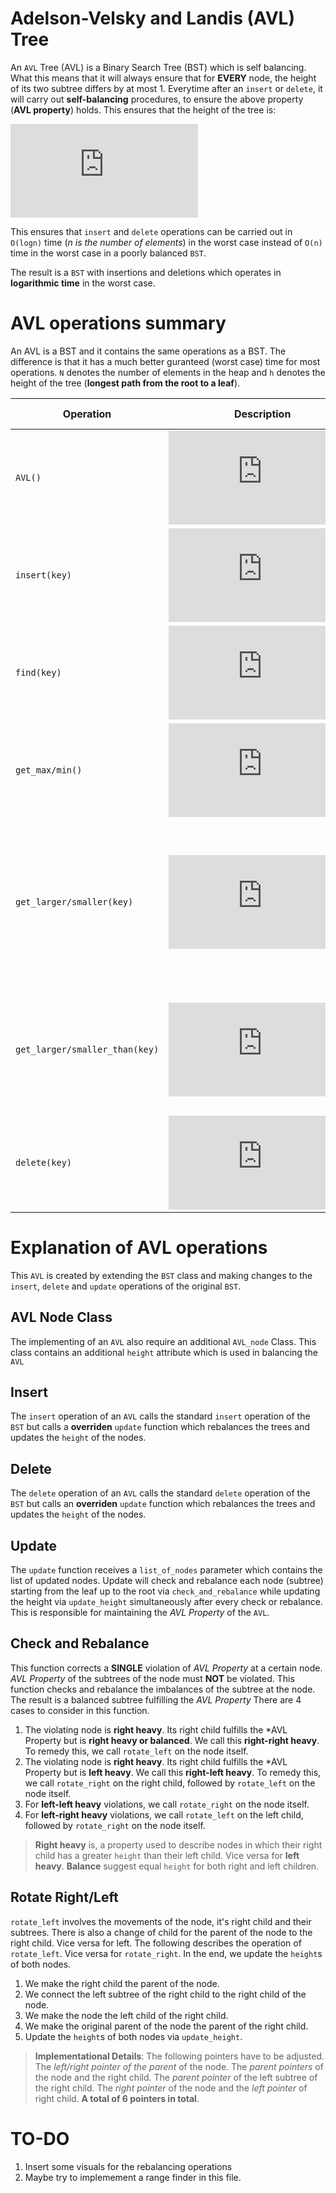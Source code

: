 # Adelson-Velsky and Landis (AVL) Tree
An `AVL` Tree (AVL) is a Binary Search Tree (BST) which is self balancing. What this means that it will always ensure that for **EVERY** node, the height of its two subtree differs by at most 1. Everytime after an `insert` or `delete`, it will carry out **self-balancing** procedures, to ensure the above property (**AVL property**) holds. This ensures that the height of the tree is:

![equation](https://latex.codecogs.com/gif.latex?height%3DO%28%5Clog%20n%29)

This ensures that `insert` and `delete` operations can be carried out in `O(logn)` time (*n is the number of elements*) in the worst case instead of `O(n)` time in the worst case in a poorly balanced `BST`. 

The result is a `BST` with insertions and 
deletions which operates in **logarithmic time** in the worst case.

# AVL operations summary
An AVL is a BST and it contains the same operations as a BST. The difference is that it has a much better guranteed (worst case) time for most operations. `N` denotes the number of elements in the heap and `h` denotes the height of the tree (**longest path from the root to a leaf**).

|Operation|Description|Time Complexity|
|----------------|-------------------------------|-----------------------------|
`AVL()`|![equation](https://latex.codecogs.com/png.latex?O%281%29)|Constructor for `AVL`.
`insert(key)`|![equation](https://latex.codecogs.com/gif.latex?O%28%5Clog%20n%29)|Inserts key into the data structure while maintaining AVL property.
`find(key)`|![equation](https://latex.codecogs.com/gif.latex?O%28%5Clog%20n%29)| Finds and returns the specified key. Returns `None` if key is not found.
`get_max/min()`|![equation](https://latex.codecogs.com/gif.latex?O%28%5Clog%20n%29)|Returns the element with the largest/smallest key.
`get_larger/smaller(key)`|![equation](https://latex.codecogs.com/gif.latex?O%28%5Clog%20n%29)|Returns the first key which is **strictly** smaller/larger than the key specified. Returns `None` if there's nothing **strictly** smaller/larger or **if the key specified key is not in `AVL`**.
`get_larger/smaller_than(key)`|![equation](https://latex.codecogs.com/gif.latex?O%28%5Clog%20n%29)|Returns the first key which is **strictly** smaller/larger than the key specified. Returns `None` if there's nothing **strictly** smaller/larger.
`delete(key)`|![equation](https://latex.codecogs.com/gif.latex?O%28%5Clog%20n%29)|Returns and deletes the specified key. Returns `None` if specified key is not found in the `AVL`.

# Explanation of AVL operations
This `AVL` is created by extending the `BST` class and making changes to the `insert`, `delete` and `update` operations of the original `BST`.

## AVL Node Class
The implementing of an `AVL` also require an additional `AVL_node` Class. This class contains an additional `height` attribute which is used in balancing the `AVL`

## Insert
The `insert` operation of an `AVL` calls the standard `insert` operation of the `BST` but calls a **overriden** `update` function which rebalances the trees and updates the `height` of the nodes.

## Delete
The `delete` operation of an `AVL` calls the standard `delete` operation of the `BST` but calls an **overriden** `update` function which rebalances the trees and updates the `height` of the nodes.

## Update
The `update` function receives a `list_of_nodes` parameter which contains the list of updated nodes. Update will check and rebalance each node (subtree) starting from the leaf up to the root via `check_and_rebalance` while updating the height via `update_height` simultaneously after every check or rebalance. This is responsible for maintaining the *AVL Property* of the `AVL`.

## Check and Rebalance
This function corrects a **SINGLE** violation of *AVL Property* at a certain node. *AVL Property* of the subtrees of the node must **NOT** be violated. This function checks and rebalance the imbalances of the subtree at the node. The result is a balanced subtree fulfilling the *AVL Property* There are 4 cases to consider in this function.

1. The violating node is **right heavy**. Its right child fulfills the *AVL Property but is **right heavy or balanced**. We call this **right-right heavy**. To remedy this, we call `rotate_left` on the node itself. 
2. The violating node is **right heavy**. Its right child fulfills the *AVL Property but is **left heavy**. We call this **right-left heavy**. To remedy this, we call `rotate_right` on the right child, followed by `rotate_left` on the node itself.
3. For **left-left heavy** violations, we call `rotate_right` on the node itself. 
4. For **left-right heavy** violations, we call `rotate_left` on the left child, followed by `rotate_right` on the node itself.

> **Right heavy** is, a property used to describe nodes in which their right child has a greater `height` than their left child. Vice versa for **left heavy**. **Balance** suggest equal `height` for both right and left children.

## Rotate Right/Left

`rotate_left` involves the movements of the node, it's right child and their subtrees. There is also a change of child for the parent of the node to the right child. Vice versa for left. The following describes the operation of `rotate_left`. Vice versa for `rotate_right`. In the end, we update the `height`s of both nodes.

1. We make the right child the parent of the node.
2. We connect the left subtree of the right child to the right child of the node.
3. We make the node the left child of the right child. 
4. We make the original parent of the node the parent of the right child.
5. Update the `height`s of both nodes via `update_height`.

> **Implementational Details**: The following pointers have to be adjusted. The *left/right pointer of the parent* of the node. The *parent pointers* of the node and the right child. The *parent pointer* of the left subtree of the right child. The *right pointer* of the node and the *left pointer* of right child. **A total of 6 pointers in total**.


# TO-DO

1. Insert some visuals for the rebalancing operations
2. Maybe try to implemement a range finder in this file.




